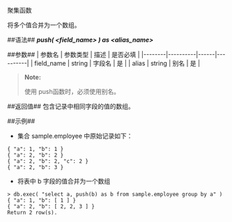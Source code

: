 
聚集函数

将多个值合并为一个数组。

##语法##
***push( \<field_name\> ) as \<alias_name\>***

##参数##
| 参数名 | 参数类型 | 描述 | 是否必填 |
|--------|----------|------|----------|
| field_name | string | 字段名  | 是 |
| alias | string | 别名  | 是 |
>**Note:**
>
>使用 push函数时，必须使用别名。

##返回值##
包含记录中相同字段的值的数组。

##示例##

   * 集合 sample.employee 中原始记录如下：

   ```
   { "a": 1, "b": 1 }
   { "a": 2, "b": 2 }
   { "a": 2, "b": 2, "c": 2 }
   { "a": 2, "b": 3 }
   ```

   * 将表中 b 字段的值合并为一个数组

   ```lang-javascript
   > db.exec( "select a, push(b) as b from sample.employee group by a" )
   { "a": 1, "b": [ 1 ] }
   { "a": 2, "b": [ 2, 2, 3 ] }
   Return 2 row(s).
   ```
